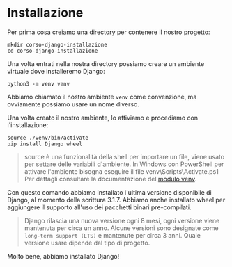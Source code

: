 # Installazione

Per prima cosa creiamo una directory per contenere il nostro progetto:

```shell
mkdir corso-django-installazione
cd corso-django-installazione
```

Una volta entrati nella nostra directory possiamo creare un ambiente virtuale dove installeremo
Django:

```shell
python3 -m venv venv
```

Abbiamo chiamato il nostro ambiente `venv` come convenzione, ma ovviamente possiamo usare un nome
diverso.

Una volta creato il nostro ambiente, lo attiviamo e procediamo con l'installazione:

```shell
source ./venv/bin/activate
pip install Django wheel
```

> source è una funzionalità della shell per importare un file, viene usato per settare delle variabili
> d'ambiente.
> In Windows con PowerShell per attivare l'ambiente bisogna eseguire il file venv\Scripts\Activate.ps1
> Per dettagli consultare la documentazione del
> [modulo venv](https://docs.python.org/3/library/venv.html).

Con questo comando abbiamo installato l'ultima versione disponibile di Django, al momento della
scrittura 3.1.7. Abbiamo anche installato wheel per aggiungere il supporto all'uso dei pacchetti
binari pre-compilati.

> Django rilascia una nuova versione ogni 8 mesi, ogni versione viene mantenuta per circa un anno.
> Alcune versioni sono designate come `long-term support (LTS)` e mantenute per circa 3 anni.
> Quale versione usare dipende dal tipo di progetto.

Molto bene, abbiamo installato Django!
